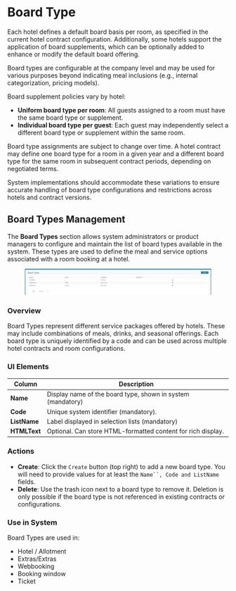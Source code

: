 # Board Type

Each hotel defines a default board basis per room, as specified in the current hotel contract configuration. Additionally, some hotels support the application of board supplements, which can be optionally added to enhance or modify the default board offering.

Board types are configurable at the company level and may be used for various purposes beyond indicating meal inclusions (e.g., internal categorization, pricing models).

Board supplement policies vary by hotel:

* **Uniform board type per room**: All guests assigned to a room must have the same board type or supplement.
* **Individual board type per guest**: Each guest may independently select a different board type or supplement within the same room.

Board type assignments are subject to change over time. A hotel contract may define one board type for a room in a given year and a different board type for the same room in subsequent contract periods, depending on negotiated terms.

System implementations should accommodate these variations to ensure accurate handling of board type configurations and restrictions across hotels and contract versions.

## Board Types Management

The **Board Types** section allows system administrators or product managers to configure and maintain the list of board types available in the system. These types are used to define the meal and service options associated with a room booking at a hotel.

<figure><img src="../.gitbook/assets/image.png" alt=""><figcaption></figcaption></figure>

### Overview

Board Types represent different service packages offered by hotels. These may include combinations of meals, drinks, and seasonal offerings. Each board type is uniquely identified by a code and can be used across multiple hotel contracts and room configurations.

### UI Elements

| Column       | Description                                                  |
| ------------ | ------------------------------------------------------------ |
| **Name**     | Display name of the board type, shown in system  (mandatory) |
| **Code**     | Unique system identifier (mandatory).                        |
| **ListName** | Label displayed in selection lists (mandatory)               |
| **HTMLText** | Optional. Can store HTML-formatted content for rich display. |

### Actions

* **Create**: Click the `Create` button (top right) to add a new board type. You will need to provide values for at least the `Name``, Code and ListName` fields.
* **Delete**: Use the trash icon next to a board type to remove it. Deletion is only possible if the board type is not referenced in existing contracts or configurations.

### Use in System

Board Types are used in:

* Hotel / Allotment
* Extras/Extras
* Webbooking
* Booking window
* Ticket

